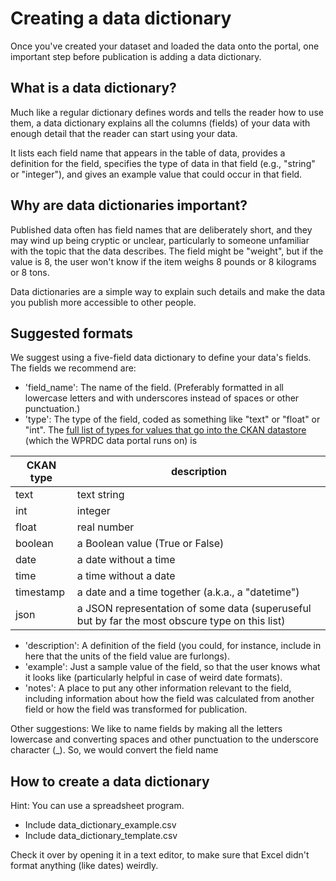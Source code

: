 # Creating a data dictionary

Once you've created your dataset and loaded the data onto the portal, one important step before publication is adding a data dictionary.

## What is a data dictionary?

Much like a regular dictionary defines words and tells the reader how to use them, a data dictionary explains all the columns (fields) of your data with enough detail that the reader can start using your data.

It lists each field name that appears in the table of data, provides a definition for the field, specifies the type of data in that field (e.g., "string" or "integer"), and gives an example value that could occur in that field.

## Why are data dictionaries important?

Published data often has field names that are deliberately short, and they may wind up being cryptic or unclear, particularly to someone unfamiliar with the topic that the data describes. The field might be "weight", but if the value is 8, the user won't know if the item weighs 8 pounds or 8 kilograms or 8 tons.

Data dictionaries are a simple way to explain such details and make the data you publish more accessible to other people. 

## Suggested formats

We suggest using a five-field data dictionary to define your data's fields.
The fields we recommend are:
- 'field_name': The name of the field. (Preferably formatted in all lowercase letters and with underscores instead of spaces or other punctuation.)
- 'type': The type of the field, coded as something like "text" or "float" or "int". The [full list of types for values that go into the CKAN datastore](http://docs.ckan.org/en/latest/maintaining/datastore.html#field-types) (which the WPRDC data portal runs on) is
    
CKAN type | description
----------|------------
text | text string
int | integer
float | real number
boolean | a Boolean value (True or False)
date | a date without a time
time | a time without a date
timestamp | a date and a time together (a.k.a., a "datetime")
json | a JSON representation of some data (superuseful but by far the most obscure type on this list) 
    
- 'description': A definition of the field (you could, for instance, include in here that the units of the field value are furlongs).
- 'example': Just a sample value of the field, so that the user knows what it looks like (particularly helpful in case of weird date formats).
- 'notes': A place to put any other information relevant to the field, including information about how the field was calculated from another field or how the field was transformed for publication.


Other suggestions: We like to name fields by making all the letters lowercase and converting spaces and other punctuation to the underscore character \(\_\). So, we would convert the field name 

## How to create a data dictionary
Hint: You can use a spreadsheet program.

- Include data_dictionary_example.csv
- Include data_dictionary_template.csv

Check it over by opening it in a text editor, to make sure that Excel didn't format anything (like dates) weirdly.


